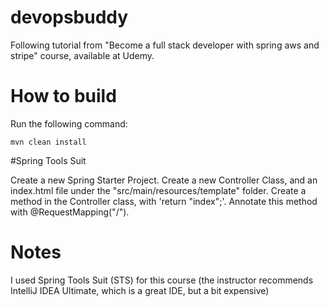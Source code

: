 # devopsbuddy
Following tutorial from "Become a full stack developer with spring aws and stripe" course, available at Udemy.

# How to build
Run the following command:
```
mvn clean install

```

#Spring Tools Suit

Create a new Spring Starter Project. Create a new Controller Class, and an index.html file under the "src/main/resources/template" folder. Create a method in the Controller class, with 'return "index";'. Annotate this method with @RequestMapping("/").

# Notes
I used Spring Tools Suit (STS) for this course (the instructor recommends IntelliJ IDEA Ultimate, which is a great IDE, but a bit expensive)
